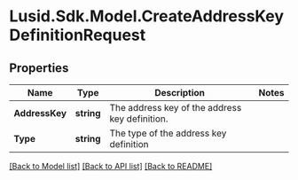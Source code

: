 # Lusid.Sdk.Model.CreateAddressKeyDefinitionRequest

## Properties

Name | Type | Description | Notes
------------ | ------------- | ------------- | -------------
**AddressKey** | **string** | The address key of the address key definition. | 
**Type** | **string** | The type of the address key definition | 

[[Back to Model list]](../README.md#documentation-for-models) [[Back to API list]](../README.md#documentation-for-api-endpoints) [[Back to README]](../README.md)

